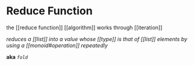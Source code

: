 # Reduce Function

the [[reduce function]] [[algorithm]] works through [[iteration]]

_reduces a [[list]] into a value whose [[type]] is that of [[list]] elements by using a [[monoid#operation]] repeatedly_

**aka** _`fold`_
